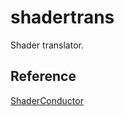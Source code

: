 # shadertrans

Shader translator.

## Reference

[ShaderConductor](https://github.com/microsoft/ShaderConductor)
